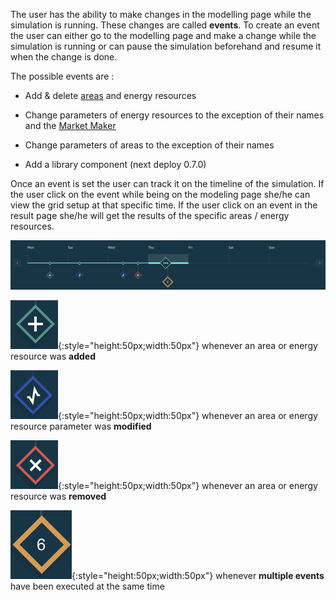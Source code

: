 
The user has the ability to make changes in the modelling page while the simulation is running. These changes are called **events**. To create an event the user can either go to the modelling page and make a change while the simulation is running or can pause the simulation beforehand and resume it when the change is done.

The possible events are : 

* Add & delete [areas](areas.md) and energy resources

* Change parameters of energy resources to the exception of their names and the [Market Maker](market-maker.md)

* Change parameters of areas to the exception of their names

* Add a library component (next deploy 0.7.0)


Once an event is set the user can track it on the timeline of the simulation. If the user click on the event while being on the modeling page she/he can view the grid setup at that specific time. If the user click on an event in the result page she/he will get the results of the specific areas / energy resources. 

![img](img/events-1.png)

![img](img/events-2.png){:style="height:50px;width:50px"} whenever an area or energy resource was **added**

![img](img/events-3.png){:style="height:50px;width:50px"} whenever an area or energy resource parameter was **modified**

![img](img/events-4.png){:style="height:50px;width:50px"} whenever an area or energy resource was **removed**

![img](img/events-5.png){:style="height:50px;width:50px"} whenever **multiple events** have been executed at the same time


